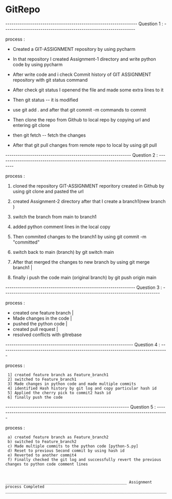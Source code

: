 # GitRepo 

----------------------------------------------------------------    Question 1 : ----------------------------------------------------------------  

process : 

 * Created a GIT-ASSIGNMENT repository by using pycharm

 * In that repository I created Assignment-1 directory and write python code by using pycharm
                           
 * After write code and i check Commit history of GIT ASSIGNMENT repository with git status command
                           
 * After check git status I openend the file and made some extra lines  to it
                           
 * Then git status -- it is modified 
                           
 * use git add . and after that git commit -m commands to commit
                           
 * Then clone the repo from Github to local repo by copying url and entering git clone <url>
                           
*  then git fetch -- fetch the changes
                           
* After that git pull changes from remote repo to local by using git pull 

-------------------------------------------------------------     Question 2 : -------------------------------------------------------------------------------------

process :

1. cloned the repository GIT-ASSIGNMENT reporitory created in Github by using git clone and pasted the url 
                                
2. created Assignment-2 directory after that I create a branch1(new branch )
                                
3. switch the branch from main to branch1
                                
4. added python comment lines in the local copy
                                
5. Then commited changes to the branch1 by using git commit -m "committed"
                                
6. switch back to main (branch) by  git switch main
                                
7. After that merged the changes to new branch by using git merge branch1
                                |
8. finally i push the code main (original branch) by git push origin main

---------------------------------------------------------------  Question 3 : ----------------------------------------------------------------------------

process :

 * created one feature branch 
          |
 * Made changes in the code
          |
 * pushed the python code
          |
 * created pull request
          |
 * resolved conflicts with gitrebase

-------------------------------------------------------------- Question 4 : ---------------------------------------------------------------------------------

process :

     1] created feature branch as Feature_branch1
     2] switched to Feature_branch1
     3] Made changes in python code and made multiple commits
     4] identified Hash history by git log and copy particular hash id 
     5] Applied the cherry pick to commit2 hash id 
     6] finally push the code
------------------------------------------------------------  Question 5 : -----------------------------------------------------------------------------------

process :

     a) created feature branch as Feature_branch2
     b) switched to Feature_branch2
     c) Made multiple commits to the python code [python-5.py]
     d) Reset to previous Second commit by using hash id
     e) Reverted to another commit4
     f) Finally checked the git log and successfully revert the previous changes to python code comment lines

     

    _____________________________________________________ Assignment process Completed ___________________________________________________________________________________________
     


                                                                                      
                                                                                      





